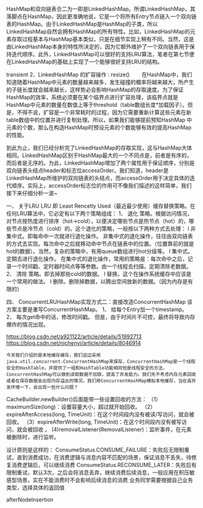 HashMap和双向链表合二为一即是LinkedHashMap。所谓LinkedHashMap，其落脚点在HashMap，因此更准确地说，它是一个将所有Entry节点链入一个双向链表的HashMap。由于LinkedHashMap是HashMap的子类，所以LinkedHashMap自然会拥有HashMap的所有特性。比如，LinkedHashMap的元素存取过程基本与HashMap基本类似，只是在细节实现上稍有不同。当然，这是由LinkedHashMap本身的特性所决定的，因为它额外维护了一个双向链表用于保持迭代顺序。此外，LinkedHashMap可以很好的支持LRU算法，笔者在第七节便在LinkedHashMap的基础上实现了一个能够很好支持LRU的结构。


transient
2、LinkedHashMap 的扩容操作 : resize()
　　在HashMap中，我们知道随着HashMap中元素的数量越来越多，发生碰撞的概率将越来越大，所产生的子链长度就会越来越长，这样势必会影响HashMap的存取速度。为了保证HashMap的效率，系统必须要在某个临界点进行扩容处理，该临界点就是HashMap中元素的数量在数值上等于threshold（table数组长度*加载因子）。但是，不得不说，扩容是一个非常耗时的过程，因为它需要重新计算这些元素在新table数组中的位置并进行复制处理。所以，如果我们能够提前预知HashMap 中元素的个数，那么在构造HashMap时预设元素的个数能够有效的提高HashMap的性能。 

到此为止，我们已经分析完了LinkedHashMap的存取实现，这与HashMap大体相同。LinkedHashMap区别于HashMap最大的一个不同点是，前者是有序的，而后者是无序的。为此，LinkedHashMap增加了两个属性用于保证顺序，分别是双向链表头结点header和标志位accessOrder。我们知道，header是LinkedHashMap所维护的双向链表的头结点，而accessOrder用于决定具体的迭代顺序。实际上，accessOrder标志位的作用可不像我们描述的这样简单，我们接下来仔细分析一波~ 
　　 

一、      关于LRU
LRU 即 Least  Rencetly  Used（最近最少使用）缓存替换策略。在任何LRU算法中，它必定有以下两个策略组成：
1、  退化 策略。根据访问情况，对节点按热度进行排序（hot->cold），以便决定哪些节点是热节点（hot）的，哪些节点是冷节点（cold）的。这个退化的策略，一般按以下两种方式去处理：
l  非集中式。即每命中一次就进行退化操作。
非集中式的退化操作，往往由双向链表的方式去实现。每次命中之后就移动命中节点在链表中的位置。（位置靠前的就是hot的数据）。当然，复杂的策略中，有用queue数组进行hot分级等。
l  集中式。定期去进行退化操作。
在集中式的退化操作，常用的策略是：每次命中之后，记录一个时间戳、定时器时间点等等参数。由一个线程去扫描，定期清除老数据。
2、  清除 策略。即去掉那些cold的数据。
l  替换。这个在操作系统缓存中应该是一个常用的做法。
l  删除。删除掉数据，以腾出空间放新的数据。（因为内存是有限的）

四、      ConcurrentLRUHashMap实现方式二：直接改造ConcurrentHashMap
该方案主要是重写ConcurrentHashMap。
1、  给每个Entry加一个timestamp。
2、  每次get命中的话，修改时间戳。
但是，由于时间片不可控，最终将导致内存爆炸的情况出现。

https://blog.csdn.net/a921122/article/details/51992713
https://blog.csdn.net/njchenyi/article/details/8046914


    今天我们介绍的是本地缓存缓存，我们这边采用java.util.concurrent.ConcurrentHashMap来保存，ConcurrentHashMap是一个线程安全的HashTable，并提供了一组和HashTable功能相同但是线程安全的方法，ConcurrentHashMap可以做到读取数据不加锁，提高了并发能力。我们先不考虑内存元素回收或者在保存数据会出现内存溢出的情况，我们用ConcurrentHashMap模拟本地缓存，当在高并发环境一下，会出现一些什么问题？
   CacheBuilder.newBuilder()后面能带一些设置回收的方法：
     （1）maximumSize(long)：设置容量大小，超过就开始回收。
     （2）expireAfterAccess(long, TimeUnit)：在这个时间段内没有被读/写访问，就会被回收。
     （3）expireAfterWrite(long, TimeUnit)：在这个时间段内没有被写访问，就会被回收 。
        (4)removalListener(RemovalListener)：监听事件，在元素被删除时，进行监听。


设计原则是这样的：
ConsumeStatus.CONSUME_FAILURE：失败后无限制重试，直到消费成功，在消费逻辑与消息内容不匹配的场景，保证消息不丢失，待修复消费逻辑后，可以继续消费
ConsumeStatus.RECONSUME_LATER：失败后有限制重试，默认3次，之后会将消息丢弃，继续消费后续消息，一般应用在积压敏感型场景，实在不能消费时不会影响后续消息的消费
业务同学需要根据自己业务类型，选择具体的返回值

afterNodeInsertion


